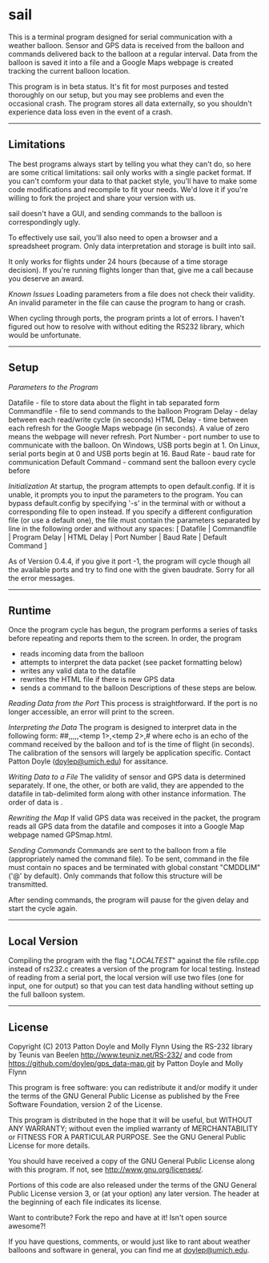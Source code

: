 sail
============

This is a terminal program designed for serial communication with a weather balloon.  Sensor and GPS data is received from the balloon and commands delivered back to the balloon at a regular interval.  Data from the balloon is saved it into a file and a Google Maps webpage is created tracking the current balloon location.

This program is in beta status.  It's fit for most purposes and tested thoroughly on our setup, but you may see problems and even the occasional crash.  The program stores all data externally, so you shouldn't experience data loss even in the event of a crash.


------------

Limitations
------------

The best programs always start by telling you what they can't do, so here are some critical limitations:
sail only works with a single packet format.  If you can't comform your data to that packet style, you'll have to make some code modifications and recompile to fit your needs.  We'd love it if you're willing to fork the project and share your version with us.

sail doesn't have a GUI, and sending commands to the balloon is correspondingly ugly.

To effectively use sail, you'll also need to open a browser and a spreadsheet program.  Only data interpretation and storage is built into sail.

It only works for flights under 24 hours (because of a time storage decision).  If you're running flights longer than that, give me a call because you deserve an award.

*Known Issues*
Loading parameters from a file does not check their validity.  An invalid parameter in the file can cause the program to hang or crash.

When cycling through ports, the program prints a lot of errors.  I haven't figured out how to resolve with without editing the RS232 library, which would be unfortunate.


------------

Setup
------------

*Parameters to the Program*

Datafile - file to store data about the flight in tab separated form
Commandfile - file to send commands to the balloon
Program Delay - delay between each read/write cycle (in seconds)
HTML Delay - time between each refresh for the Google Maps webpage (in seconds).  A value of zero means the webpage will never refresh.
Port Number - port number to use to communicate with the balloon.  On Windows, USB ports begin at 1.  On Linux, serial ports begin at 0 and USB ports begin at 16.
Baud Rate - baud rate for communication
Default Command - command sent the balloon every cycle before

*Initialization*
At startup, the program attempts to open default.config.  If it is unable, it prompts you to input the parameters to the program.  You can bypass default.config by specifying '-s' in the terminal with or without a corresponding file to open instead.  If you specify a different configuration file (or use a default one), the file must contain the parameters separated by line in the following order and without any spaces:
[ Datafile | Commandfile | Program Delay | HTML Delay | Port Number | Baud Rate | Default Command ]

As of Version 0.4.4, if you give it port -1, the program will cycle though all the available ports and try to find one with the given baudrate.  Sorry for all the error messages.


------------

Runtime
------------

Once the program cycle has begun, the program performs a series of tasks before repeating and reports them to the screen.  In order, the program
- reads incoming data from the balloon
- attempts to interpret the data packet (see packet formatting below)
- writes any valid data to the datafile
- rewrites the HTML file if there is new GPS data
- sends a command to the balloon
Descriptions of these steps are below.

*Reading Data from the Port*
This process is straightforward.  If the port is no longer accessible, an error will print to the screen.

*Interpreting the Data*
The program is designed to interpret data in the following form:
<echo>#<tof>#<pressure>,<humidity>,<accel x>,<accel y>,<accel z>,<temp 1>,<temp 2>,#<GPS string>
where echo is an echo of the command received by the balloon and tof is the time of flight (in seconds).  The calibration of the sensors will largely be application specific.  Contact Patton Doyle (doylep@umich.edu) for assitance.

*Writing Data to a File*
The validity of sensor and GPS data is determined separately.  If one, the other, or both are valid, they are appended to the datafile in tab-delimited form along with other instance information.  The order of data is <timestamp><tof><echo><converted sensor data><latitude><longitude>.

*Rewriting the Map*
If valid GPS data was received in the packet, the program reads all GPS data from the datafile and composes it into a Google Map webpage named GPSmap.html.

*Sending Commands*
Commands are sent to the balloon from a file (appropriately named the command file).  To be sent, command in the file must contain no spaces and be terminated with global constant "CMDDLIM" ('@' by default).  Only commands that follow this structure will be transmitted.

After sending commands, the program will pause for the given delay and start the cycle again.


-----------

Local Version
-----------

Compiling the program with the flag "_LOCALTEST_" against the file rsfile.cpp instead of rs232.c creates a version of the program for local testing.  Instead of reading from a serial port, the local version will use two files (one for input, one for output) so that you can test data handling without setting up the full balloon system.


-----------

License
-----------

Copyright (C) 2013 Patton Doyle and Molly Flynn
Using the RS-232 library by Teunis van Beelen http://www.teuniz.net/RS-232/
and code from https://github.com/doylep/gps_data-map.git by Patton Doyle and Molly Flynn

This program is free software: you can redistribute it and/or modify it under the terms of the GNU General Public License as published by the Free Software Foundation, version 2 of the License.

This program is distributed in the hope that it will be useful, but WITHOUT ANY WARRANTY; without even the implied warranty of MERCHANTABILITY or FITNESS FOR A PARTICULAR PURPOSE. See the GNU General Public License for more details.

You should have received a copy of the GNU General Public License along with this program. If not, see http://www.gnu.org/licenses/.

Portions of this code are also released under the terms of the GNU General Public License version 3, or (at your option) any later version.  The header at the beginning of each file indicates its license.

Want to contribute?  Fork the repo and have at it!  Isn't open source awesome?!

If you have questions, comments, or would just like to rant about weather balloons and software in general, you can find me at doylep@umich.edu.
